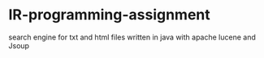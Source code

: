 # IR-programming-assignment
search engine for txt and html files written in java with apache lucene and Jsoup
